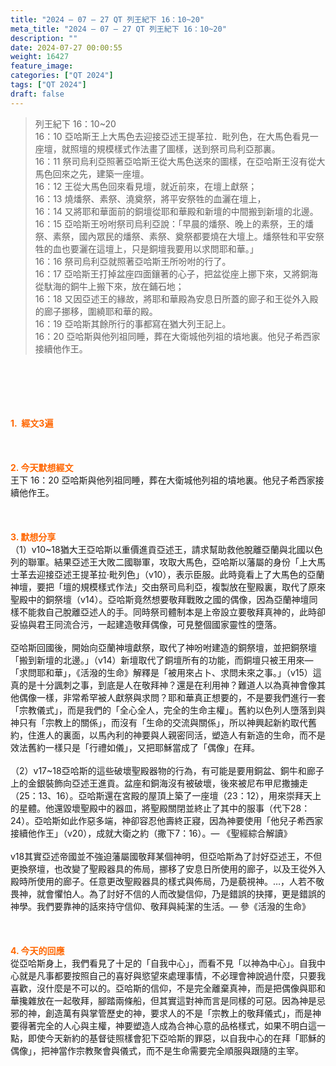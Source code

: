 ```yaml
---
title: "2024 – 07 – 27 QT 列王紀下 16：10~20"
meta_title: "2024 – 07 – 27 QT 列王紀下 16：10~20"
description: ""
date: 2024-07-27 00:00:55
weight: 16427
feature_image: 
categories: ["QT 2024"]
tags: ["QT 2024"]
draft: false
---
```


<blockquote>列王紀下 16：10~20<br />
16：10 亞哈斯王上大馬色去迎接亞述王提革拉．毗列色，在大馬色看見一座壇，就照壇的規模樣式作法畫了圖樣，送到祭司烏利亞那裏。<br />
16：11 祭司烏利亞照著亞哈斯王從大馬色送來的圖樣，在亞哈斯王沒有從大馬色回來之先，建築一座壇。<br />
16：12 王從大馬色回來看見壇，就近前來，在壇上獻祭；<br />
16：13 燒燔祭、素祭、澆奠祭，將平安祭牲的血灑在壇上，<br />
16：14 又將耶和華面前的銅壇從耶和華殿和新壇的中間搬到新壇的北邊。<br />
16：15 亞哈斯王吩咐祭司烏利亞說：「早晨的燔祭、晚上的素祭，王的燔祭、素祭，國內眾民的燔祭、素祭、奠祭都要燒在大壇上。燔祭牲和平安祭牲的血也要灑在這壇上，只是銅壇我要用以求問耶和華。」<br />
16：16 祭司烏利亞就照著亞哈斯王所吩咐的行了。<br />
16：17 亞哈斯王打掉盆座四面鑲著的心子，把盆從座上挪下來，又將銅海從馱海的銅牛上搬下來，放在鋪石地；<br />
16：18 又因亞述王的緣故，將耶和華殿為安息日所蓋的廊子和王從外入殿的廊子挪移，圍繞耶和華的殿。<br />
16：19 亞哈斯其餘所行的事都寫在猶大列王記上。<br />
16：20 亞哈斯與他列祖同睡，葬在大衛城他列祖的墳地裏。他兒子希西家接續他作王。</blockquote><br />
&nbsp;<br />
<br />
&nbsp;<br />
<br />
<span style="color: #ff6600;"><strong>1.  經文3遍</strong></span><br />
<br />
&nbsp;<br />
<br />
<span style="color: #ff6600;"><strong>2. 今天默想經文<br />
</strong></span>王下 16：20 亞哈斯與他列祖同睡，葬在大衛城他列祖的墳地裏。他兒子希西家接續他作王。<br />
<br />
&nbsp;<br />
<br />
<strong><span style="color: #ff6600;">3. 默想分享<br />
</span></strong>（1）v10~18猶大王亞哈斯以重價進貢亞述王，請求幫助救他脫離亞蘭與北國以色列的聯軍。結果亞述王大敗二國聯軍，攻取大馬色，亞哈斯以藩屬的身份「上大馬士革去迎接亞述王提革拉·毗列色」（v10），表示臣服。此時竟看上了大馬色的亞蘭神壇，要把「壇的規模樣式作法」交由祭司烏利亞，複製放在聖殿裏，取代了原來聖殿中的銅祭壇（v14）。亞哈斯竟然想要敬拜戰敗之國的偶像，因為亞蘭神壇同樣不能救自己脫離亞述人的手。同時祭司體制本是上帝設立要敬拜真神的，此時卻妥協與君王同流合污，一起建造敬拜偶像，可見整個國家靈性的墮落。<br />
<br />
亞哈斯回國後，開始向亞蘭神壇獻祭，取代了神吩咐建造的銅祭壇，並把銅祭壇「搬到新壇的北邊。」（v14）新壇取代了銅壇所有的功能，而銅壇只被王用來—「求問耶和華」，《活潑的生命》解釋是「被用來占卜、求問未來之事。」（v15）這真的是十分諷刺之事，到底是人在敬拜神？還是在利用神？難道人以為真神會像其他偶像一樣，非常希罕被人獻祭與求問？耶和華真正想要的，不是要我們進行一套「宗教儀式」，而是我們的「全心全人，完全的生命主權」。舊約以色列人墮落到與神只有「宗教上的關係」，而沒有「生命的交流與關係」，所以神興起新約取代舊約，住進人的裏面，以馬內利的神要與人親密同活，塑造人有新造的生命，而不是效法舊約一樣只是「行禮如儀」，又把耶穌當成了「偶像」在拜。<br />
<br />
（2）v17~18亞哈斯的這些破壞聖殿器物的行為，有可能是要用銅盆、銅牛和廊子上的金銀裝飾向亞述王進貢。盆座和銅海沒有被破壞，後來被尼布甲尼撒擄走（25：13、16）。亞哈斯還在宮殿的屋頂上築了一座壇（23：12），用來崇拜天上的星體。他還毀壞聖殿中的器皿，將聖殿關閉並終止了其中的服事（代下28：24）。亞哈斯如此作惡多端，神卻容忍他壽終正寢，因為神要使用「他兒子希西家接續他作王」（v20），成就大衛之約（撒下7：16）。— 《聖經綜合解讀》<br />
<br />
v18其實亞述帝國並不強迫藩屬國敬拜某個神明，但亞哈斯為了討好亞述王，不但更換祭壇，也改變了聖殿器具的佈局，挪移了安息日所使用的廊子，以及王從外入殿時所使用的廊子。任意更改聖殿器具的樣式與佈局，乃是藐視神。…，人若不敬畏神，就會懼怕人。為了討好不信的人而改變信仰，乃是錯誤的抉擇，更是錯誤的神學。我們要靠神的話來持守信仰、敬拜與純潔的生活。— 參《活潑的生命》<br />
<br />
&nbsp;<br />
<br />
<strong style="font-size: inherit;"><span style="color: #ff6600;">4. 今天的回應<br />
</span></strong>從亞哈斯身上，我們看見了十足的「自我中心」，而看不見「以神為中心」。自我中心就是凡事都要按照自己的喜好與慾望來處理事情，不必理會神說過什麼，只要我喜歡，沒什麼是不可以的。亞哈斯的信仰，不是完全離棄真神，而是把偶像與耶和華攙雜放在一起敬拜，腳踏兩條船，但其實這對神而言是同樣的可惡。因為神是忌邪的神，創造萬有與掌管歷史的神，要求人的不是「宗教上的敬拜儀式」，而是神要得著完全的人心與主權，神要塑造人成為合神心意的品格樣式，如果不明白這一點，即使今天新約的基督徒照樣會犯下亞哈斯的罪惡，以自我中心的在拜「耶穌的偶像」，把神當作宗教聚會與儀式，而不是生命需要完全順服與跟隨的主宰。<br />
<br />
<audio style="display: none;" controls="controls"></audio><br />
<br />
<audio style="display: none;" controls="controls"></audio><br />
<br />
<audio style="display: none;" controls="controls"></audio><br />
<br />
<audio style="display: none;" controls="controls"></audio><br />
<br />
<audio style="display: none;" controls="controls"></audio>
        